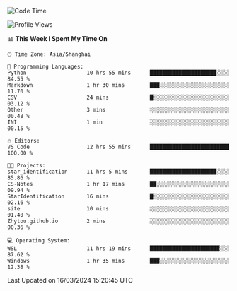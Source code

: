 <!--START_SECTION:waka-->
![Code Time](http://img.shields.io/badge/Code%20Time-1%2C544%20hrs%2042%20mins-blue)

![Profile Views](http://img.shields.io/badge/Profile%20Views-0-blue)

📊 **This Week I Spent My Time On** 

```text
🕑︎ Time Zone: Asia/Shanghai

💬 Programming Languages: 
Python                   10 hrs 55 mins      █████████████████████░░░░   84.55 % 
Markdown                 1 hr 30 mins        ███░░░░░░░░░░░░░░░░░░░░░░   11.70 % 
CSV                      24 mins             █░░░░░░░░░░░░░░░░░░░░░░░░   03.12 % 
Other                    3 mins              ░░░░░░░░░░░░░░░░░░░░░░░░░   00.48 % 
INI                      1 min               ░░░░░░░░░░░░░░░░░░░░░░░░░   00.15 % 

🔥 Editors: 
VS Code                  12 hrs 55 mins      █████████████████████████   100.00 % 

🐱‍💻 Projects: 
star_identification      11 hrs 5 mins       █████████████████████░░░░   85.86 % 
CS-Notes                 1 hr 17 mins        ██░░░░░░░░░░░░░░░░░░░░░░░   09.94 % 
StarIdentification       16 mins             █░░░░░░░░░░░░░░░░░░░░░░░░   02.16 % 
site                     10 mins             ░░░░░░░░░░░░░░░░░░░░░░░░░   01.40 % 
Zhytou.github.io         2 mins              ░░░░░░░░░░░░░░░░░░░░░░░░░   00.36 % 

💻 Operating System: 
WSL                      11 hrs 19 mins      ██████████████████████░░░   87.62 % 
Windows                  1 hr 35 mins        ███░░░░░░░░░░░░░░░░░░░░░░   12.38 % 
```


 Last Updated on 16/03/2024 15:20:45 UTC
<!--END_SECTION:waka-->